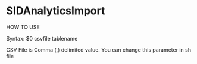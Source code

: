# SIDAnalyticsImport

HOW TO USE

Syntax: $0 csvfile tablename

CSV File is Comma (,) delimited value. You can change this parameter in sh file
